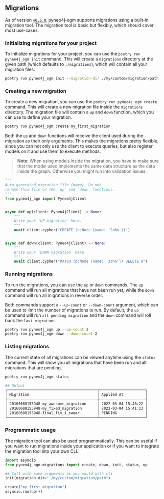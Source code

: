 ## Migrations

As of version [`v0.5.0`](https://github.com/groc-prog/pyneo4j-ogm/blob/develop/CHANGELOG.md#whats-changed-in-v050-2024-02-06), pyneo4j-ogm supports migrations using a built-in migration tool. The migration tool is basic but flexibly, which should cover most use-cases.

### Initializing migrations for your project

To initialize migrations for your project, you can use the `poetry run pyneo4j_ogm init` command. This will create a `migrations` directory at the given path (which defaults to `./migrations`), which will contain all your migration files.

```bash
poetry run pyneo4j_ogm init --migration-dir ./my/custom/migration/path
```

### Creating a new migration

To create a new migration, you can use the `poetry run pyneo4j_ogm create` command. This will create a new migration file inside the `migrations` directory. The migration file will contain a `up` and `down` function, which you can use to define your migration.

```bash
poetry run pyneo4j_ogm create my_first_migration
```

Both the `up` and `down` functions will receive the client used during the migration as their only arguments. This makes the migrations pretty flexible, since you can not only use the client to execute queries, but also register models on it and use them to execute methods.

> **Note**: When using models inside the migration, you have to make sure that the model used implements the same data structure as the data inside the graph. Otherwise you might run into validation issues.

```python
"""
Auto-generated migration file {name}. Do not
rename this file or the `up` and `down` functions.
"""
from pyneo4j_ogm import Pyneo4jClient


async def up(client: Pyneo4jClient) -> None:
    """
    Write your `UP migration` here.
    """
    await client.cypher("CREATE (n:Node {name: 'John'})")


async def down(client: Pyneo4jClient) -> None:
    """
    Write your `DOWN migration` here.
    """
    await client.cypher("MATCH (n:Node {name: 'John'}) DELETE n")
```

### Running migrations

To run the migrations, you can use the `up` or `down` commands. The `up` command will run all migrations that have not been run yet, while the `down` command will run all migrations in reverse order.

Both commands support a `--up-count` or `--down-count` argument, which can be used to limit the number of migrations to run. By default, the `up` command will run `all pending migration` and the `down` command will roll back the `last migration`.

```bash
poetry run pyneo4j_ogm up --up-count 3
poetry run pyneo4j_ogm down --down-count 2
```

### Listing migrations

The current state of all migrations can be viewed anytime using the `status` command. This will show you all migrations that have been run and all migrations that are pending.

```bash
poetry run pyneo4j_ogm status

## Output
┌─────────────────────────────────────────┬─────────────────────┐
│ Migration                               │ Applied At          │
├─────────────────────────────────────────┼─────────────────────┤
│ 20160608155948-my_awesome_migration     │ 2022-03-04 15:40:22 │
│ 20160608155948-my_fixed_migration       │ 2022-03-04 15:41:13 │
│ 20160608155948-final_fix_i_swear        │ PENDING             │
└─────────────────────────────────────────┴─────────────────────┘
```

### Programmatic usage

The migration tool can also be used programmatically. This can be useful if you want to run migrations inside your application or if you want to integrate the migration tool into your own CLI.

```python
import asyncio
from pyneo4j_ogm.migrations import create, down, init, status, up

## Call with same arguments as you would with cli
init(migration_dir="./my/custom/migration/path")

create("my_first_migration")
asyncio.run(up())
```
